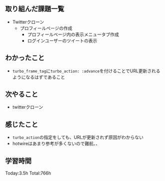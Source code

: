 ## 取り組んだ課題一覧
- Twitterクローン
  - プロフィールページの作成
    - プロフィールページ内の表示メニュータブ作成
    - ログインユーザーのツイートの表示

## わかったこと
- `turbo_frame_tag`に`turbo_action: :advance`を付けることでURL更新されるようになるはずであること

## 次やること
- twitterクローン　

## 感じたこと
- `turbo_action`の指定をしても、URLが更新されず原因がわからない
- hotwireはあまり参考が多くないので難航、、 
  
## 学習時間
Today:3.5h
Total:766h